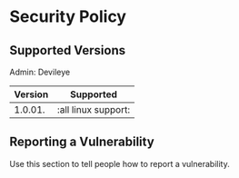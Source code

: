 # Security Policy

## Supported Versions

Admin: Devileye


| Version | Supported          |
| ------- | ------------------ |
| 1.0.01. | :all linux support:|




## Reporting a Vulnerability

Use this section to tell people how to report a vulnerability.




